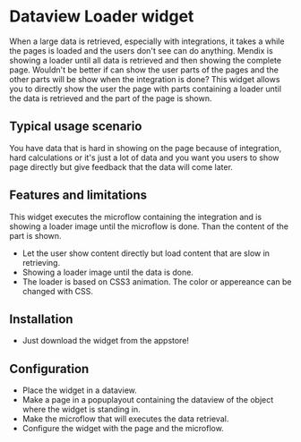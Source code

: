 # Dataview Loader widget

When a large data is retrieved, especially with integrations, it takes a while the pages is loaded and the users don't see can do anything. Mendix is showing a loader until all data is retrieved and then showing the complete page.
Wouldn't be better if can show the user parts of the pages and the other parts will be show when the integration is done? 
This widget allows you to directly show the user the page with parts containing a loader until the data is retrieved and the part of the page is shown.   

## Typical usage scenario

You have data that is hard in showing on the page because of integration, hard calculations or it's just a lot of data and you want you users to show page directly but give feedback that the data will come later.

## Features and limitations

This widget executes the microflow containing the integration and is showing a loader image until the microflow is done. Than the content of the part is shown. 
- Let the user show content directly but load content that are slow in retrieving.
- Showing a loader image until the data is done.
- The loader is based on CSS3 animation. The color or appereance can be changed with CSS.

## Installation

- Just download the widget from the appstore!

## Configuration

- Place the widget in a dataview.
- Make a page in a popuplayout containing the dataview of the object where the widget is standing in.
- Make the microflow that will executes the data retrieval.
- Configure the widget with the page and the microflow.
